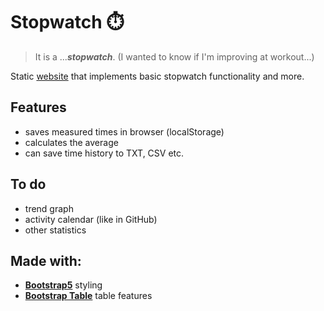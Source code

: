 # Stopwatch :stopwatch:
> It is a ...***stopwatch***. (I wanted to know if I'm improving at workout...)

Static [website](itzterra.github.io/Stopwatch/) that implements basic stopwatch functionality and more.

## Features
- saves measured times in browser (localStorage)
- calculates the average
- can save time history to TXT, CSV etc.

## To do
- trend graph
- activity calendar (like in GitHub)
- other statistics

## Made with:
- [**Bootstrap5**](https://getbootstrap.com/) styling
- [**Bootstrap Table**](https://bootstrap-table.com/) table features
